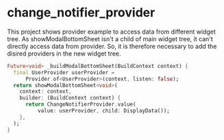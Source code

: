 # change_notifier_provider

This project shows provider example to access data from different widget tree. As showModalBottomSheet isn't a child of main widget tree, it can't directly access data from provider. So, it is therefore necessary to add the disired providers in the new widget tree.

```dart
Future<void> _buildModalBottomSheet(BuildContext context) {
  final UserProvider userProvider =
      Provider.of<UserProvider>(context, listen: false);
  return showModalBottomSheet<void>(
    context: context,
    builder: (BuildContext context) {
      return ChangeNotifierProvider.value(
          value: userProvider, child: DisplayData());
    },
  );
}

```
